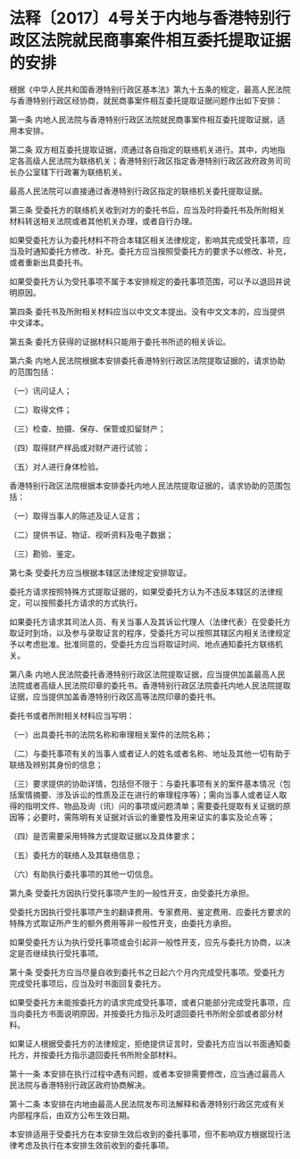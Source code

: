 # 法释〔2017〕4号关于内地与香港特别行政区法院就民商事案件相互委托提取证据的安排

<!-- INFO END -->

根据《中华人民共和国香港特别行政区基本法》第九十五条的规定，最高人民法院与香港特别行政区经协商，就民商事案件相互委托提取证据问题作出如下安排：

第一条 内地人民法院与香港特别行政区法院就民商事案件相互委托提取证据，适用本安排。

第二条 双方相互委托提取证据，须通过各自指定的联络机关进行。其中，内地指定各高级人民法院为联络机关；香港特别行政区指定香港特别行政区政府政务司司长办公室辖下行政署为联络机关。

最高人民法院可以直接通过香港特别行政区指定的联络机关委托提取证据。

第三条 受委托方的联络机关收到对方的委托书后，应当及时将委托书及所附相关材料转送相关法院或者其他机关办理，或者自行办理。

如果受委托方认为委托材料不符合本辖区相关法律规定，影响其完成受托事项，应当及时通知委托方修改、补充。委托方应当按照受委托方的要求予以修改、补充，或者重新出具委托书。

如果受委托方认为受托事项不属于本安排规定的委托事项范围，可以予以退回并说明原因。

第四条 委托书及所附相关材料应当以中文文本提出。没有中文文本的，应当提供中文译本。

第五条 委托方获得的证据材料只能用于委托书所述的相关诉讼。

第六条 内地人民法院根据本安排委托香港特别行政区法院提取证据的，请求协助的范围包括：

（一）讯问证人；

（二）取得文件；

（三）检查、拍摄、保存、保管或扣留财产；

（四）取得财产样品或对财产进行试验；

（五）对人进行身体检验。

香港特别行政区法院根据本安排委托内地人民法院提取证据的，请求协助的范围包括：

（一）取得当事人的陈述及证人证言；

（二）提供书证、物证、视听资料及电子数据；

（三）勘验、鉴定。

第七条 受委托方应当根据本辖区法律规定安排取证。

委托方请求按照特殊方式提取证据的，如果受委托方认为不违反本辖区的法律规定，可以按照委托方请求的方式执行。

如果委托方请求其司法人员、有关当事人及其诉讼代理人（法律代表）在受委托方取证时到场，以及参与录取证言的程序，受委托方可以按照其辖区内相关法律规定予以考虑批准。批准同意的，受委托方应当将取证时间、地点通知委托方联络机关。

第八条 内地人民法院委托香港特别行政区法院提取证据，应当提供加盖最高人民法院或者高级人民法院印章的委托书。香港特别行政区法院委托内地人民法院提取证据，应当提供加盖香港特别行政区高等法院印章的委托书。

委托书或者所附相关材料应当写明：

（一）出具委托书的法院名称和审理相关案件的法院名称；

（二）与委托事项有关的当事人或者证人的姓名或者名称、地址及其他一切有助于联络及辨别其身份的信息；

（三）要求提供的协助详情，包括但不限于：与委托事项有关的案件基本情况（包括案情摘要、涉及诉讼的性质及正在进行的审理程序等）；需向当事人或者证人取得的指明文件、物品及询（讯）问的事项或问题清单；需要委托提取有关证据的原因等；必要时，需陈明有关证据对诉讼的重要性及用来证实的事实及论点等；

（四）是否需要采用特殊方式提取证据以及具体要求；

（五）委托方的联络人及其联络信息；

（六）有助执行委托事项的其他一切信息。

第九条 受委托方因执行受托事项产生的一般性开支，由受委托方承担。

受委托方因执行受托事项产生的翻译费用、专家费用、鉴定费用、应委托方要求的特殊方式取证所产生的额外费用等非一般性开支，由委托方承担。

如果受委托方认为执行受托事项或会引起非一般性开支，应先与委托方协商，以决定是否继续执行受托事项。

第十条 受委托方应当尽量自收到委托书之日起六个月内完成受托事项。受委托方完成受托事项后，应当及时书面回复委托方。

如果受委托方未能按委托方的请求完成受托事项，或者只能部分完成受托事项，应当向委托方书面说明原因，并按委托方指示及时退回委托书所附全部或者部分材料。

如果证人根据受委托方的法律规定，拒绝提供证言时，受委托方应当以书面通知委托方，并按委托方指示退回委托书所附全部材料。

第十一条 本安排在执行过程中遇有问题，或者本安排需要修改，应当通过最高人民法院与香港特别行政区政府协商解决。

第十二条 本安排在内地由最高人民法院发布司法解释和香港特别行政区完成有关内部程序后，由双方公布生效日期。

本安排适用于受委托方在本安排生效后收到的委托事项，但不影响双方根据现行法律考虑及执行在本安排生效前收到的委托事项。